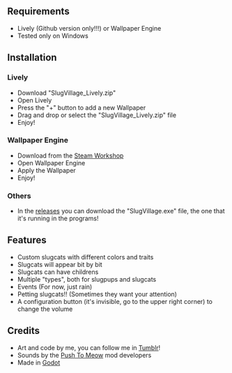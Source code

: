 ## Requirements
- Lively (Github version only!!!) or Wallpaper Engine
- Tested only on Windows

## Installation
### Lively
- Download "SlugVillage_Lively.zip"
- Open Lively
- Press the "+" button to add a new Wallpaper
- Drag and drop or select the "SlugVillage_Lively.zip" file
- Enjoy!
### Wallpaper Engine
- Download from the [Steam Workshop](https://steamcommunity.com/sharedfiles/filedetails/?id=3526750330)
- Open Wallpaper Engine
- Apply the Wallpaper
- Enjoy!
### Others
- In the [releases]() you can download the "SlugVillage.exe" file, the one that it's running in the programs!

## Features
- Custom slugcats with different colors and traits
- Slugcats will appear bit by bit
- Slugcats can have childrens
- Multiple "types", both for slugpups and slugcats
- Events (For now, just rain)
- Petting slugcats!! (Sometimes they want your attention)
- A configuration button (it's invisible, go to the upper right corner) to change the volume

## Credits
- Art and code by me, you can follow me in [Tumblr](https://www.tumblr.com/blog/aspari)!
- Sounds by the [Push To Meow](https://steamcommunity.com/sharedfiles/filedetails/?id=3257541402) mod developers
- Made in [Godot](https://godotengine.org)
